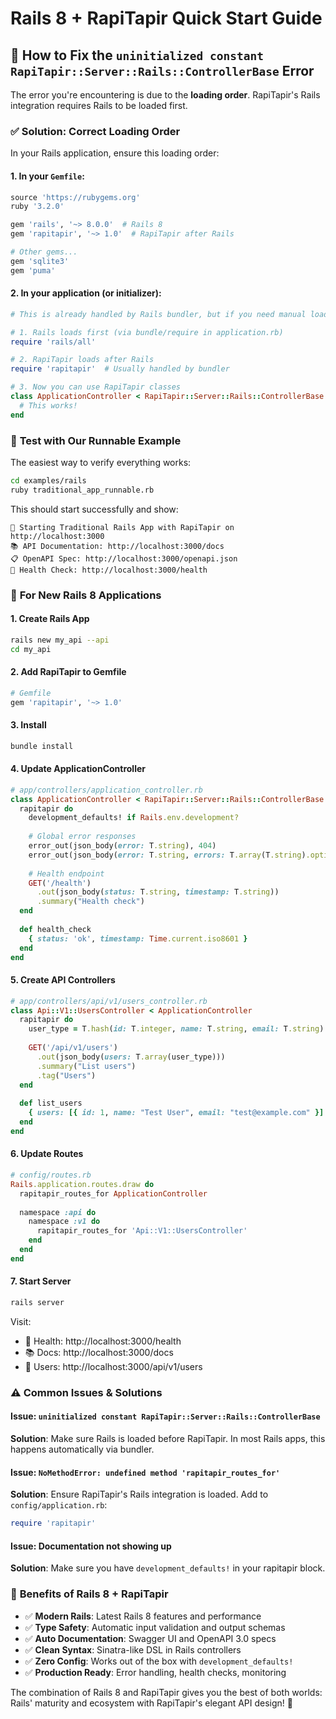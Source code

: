 # Rails 8 + RapiTapir Quick Start Guide

## 🚀 How to Fix the `uninitialized constant RapiTapir::Server::Rails::ControllerBase` Error

The error you're encountering is due to the **loading order**. RapiTapir's Rails integration requires Rails to be loaded first.

### ✅ **Solution: Correct Loading Order**

In your Rails application, ensure this loading order:

#### 1. In your `Gemfile`:
```ruby
source 'https://rubygems.org'
ruby '3.2.0'

gem 'rails', '~> 8.0.0'  # Rails 8
gem 'rapitapir', '~> 1.0'  # RapiTapir after Rails

# Other gems...
gem 'sqlite3'
gem 'puma'
```

#### 2. In your application (or initializer):
```ruby
# This is already handled by Rails bundler, but if you need manual loading:

# 1. Rails loads first (via bundle/require in application.rb)
require 'rails/all'

# 2. RapiTapir loads after Rails
require 'rapitapir'  # Usually handled by bundler

# 3. Now you can use RapiTapir classes
class ApplicationController < RapiTapir::Server::Rails::ControllerBase
  # This works!
end
```

### 🧪 **Test with Our Runnable Example**

The easiest way to verify everything works:

```bash
cd examples/rails
ruby traditional_app_runnable.rb
```

This should start successfully and show:
```
🚀 Starting Traditional Rails App with RapiTapir on http://localhost:3000
📚 API Documentation: http://localhost:3000/docs
📋 OpenAPI Spec: http://localhost:3000/openapi.json
🏥 Health Check: http://localhost:3000/health
```

### 🔧 **For New Rails 8 Applications**

#### 1. Create Rails App
```bash
rails new my_api --api
cd my_api
```

#### 2. Add RapiTapir to Gemfile
```ruby
# Gemfile
gem 'rapitapir', '~> 1.0'
```

#### 3. Install
```bash
bundle install
```

#### 4. Update ApplicationController
```ruby
# app/controllers/application_controller.rb
class ApplicationController < RapiTapir::Server::Rails::ControllerBase
  rapitapir do
    development_defaults! if Rails.env.development?
    
    # Global error responses
    error_out(json_body(error: T.string), 404)
    error_out(json_body(error: T.string, errors: T.array(T.string).optional), 422)
    
    # Health endpoint
    GET('/health')
      .out(json_body(status: T.string, timestamp: T.string))
      .summary("Health check")
  end
  
  def health_check
    { status: 'ok', timestamp: Time.current.iso8601 }
  end
end
```

#### 5. Create API Controllers
```ruby
# app/controllers/api/v1/users_controller.rb
class Api::V1::UsersController < ApplicationController
  rapitapir do
    user_type = T.hash(id: T.integer, name: T.string, email: T.string)
    
    GET('/api/v1/users')
      .out(json_body(users: T.array(user_type)))
      .summary("List users")
      .tag("Users")
  end
  
  def list_users
    { users: [{ id: 1, name: "Test User", email: "test@example.com" }] }
  end
end
```

#### 6. Update Routes
```ruby
# config/routes.rb
Rails.application.routes.draw do
  rapitapir_routes_for ApplicationController
  
  namespace :api do
    namespace :v1 do
      rapitapir_routes_for 'Api::V1::UsersController'
    end
  end
end
```

#### 7. Start Server
```bash
rails server
```

Visit:
- 🏥 Health: http://localhost:3000/health  
- 📚 Docs: http://localhost:3000/docs
- 👥 Users: http://localhost:3000/api/v1/users

### ⚠️ **Common Issues & Solutions**

#### Issue: `uninitialized constant RapiTapir::Server::Rails::ControllerBase`
**Solution**: Make sure Rails is loaded before RapiTapir. In most Rails apps, this happens automatically via bundler.

#### Issue: `NoMethodError: undefined method 'rapitapir_routes_for'`
**Solution**: Ensure RapiTapir's Rails integration is loaded. Add to `config/application.rb`:
```ruby
require 'rapitapir'
```

#### Issue: Documentation not showing up
**Solution**: Make sure you have `development_defaults!` in your rapitapir block.

### 🎉 **Benefits of Rails 8 + RapiTapir**

- ✅ **Modern Rails**: Latest Rails 8 features and performance
- ✅ **Type Safety**: Automatic input validation and output schemas  
- ✅ **Auto Documentation**: Swagger UI and OpenAPI 3.0 specs
- ✅ **Clean Syntax**: Sinatra-like DSL in Rails controllers
- ✅ **Zero Config**: Works out of the box with `development_defaults!`
- ✅ **Production Ready**: Error handling, health checks, monitoring

The combination of Rails 8 and RapiTapir gives you the best of both worlds: Rails' maturity and ecosystem with RapiTapir's elegant API design! 🚀
